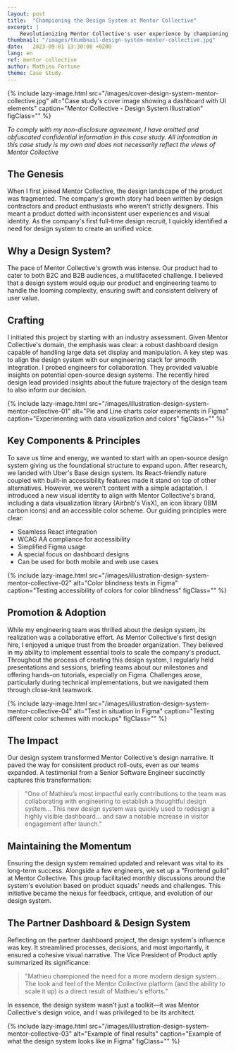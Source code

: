 ```yaml
---
layout: post
title:  "Championing the Design System at Mentor Collective"
excerpt: |
    Revolutionizing Mentor Collective's user experience by championing a cohesive design system, streamlining B2C & B2B product deliveries with visual and functional consistency.
thumbnail: "/images/thumbnail-design-system-mentor-collective.jpg"
date:   2023-09-01 13:30:00 +0200
lang: en
ref: mentor collective
author: Mathieu Fortune
theme: Case Study
---
```


{% include lazy-image.html src="/images/cover-design-system-mentor-collective.jpg" alt="Case study's cover image showing a dashboard with UI elements" caption="Mentor Collective - Design System Illustration" figClass="" %}

*To comply with my non-disclosure agreement, I have omitted and obfuscated confidential information in this case study. All information in this case study is my own and does not necessarily reflect the views of Mentor Collective*

## The Genesis

When I first joined Mentor Collective, the design landscape of the product was fragmented. The company's growth story had been written by design contractors and product enthusiasts who weren't strictly designers. This meant a product dotted with inconsistent user experiences and visual identity. As the company's first full-time design recruit, I quickly identified a need for design system to create an unified voice.

## Why a Design System?
The pace of Mentor Collective's growth was intense. Our product had to cater to both B2C and B2B audiences, a multifaceted challenge. I believed that a design system would equip our product and engineering teams to handle the looming complexity, ensuring swift and consistent delivery of user value.

## Crafting
I initiated this project by starting with an industry assessment. Given Mentor Collective's domain, the emphasis was clear: a robust dashboard design capable of handling large data set display and manipulation. A key step was to align the design system with our engineering stack for smooth integration.
I probed engineers for collaboration. They  provided valuable insights on potential open-source design systems. The recently hired design lead provided insights about the future trajectory of the design team to also inform our decision.

{% include lazy-image.html src="/images/illustration-design-system-mentor-collective-01" alt="Pie and Line charts color experiements in Figma" caption="Experimenting with data visualization and colors" figClass="" %}

## Key Components & Principles
To save us time and energy, we wanted to start with an open-source design system giving us the foundational structure to expand upon. After research, we landed with Uber's Base design system. Its React-friendly nature coupled with built-in accessibility features made it stand on top of other alternatives. 
However, we weren't content with a simple adaptation. I introduced a new visual identity to align with Mentor Collective's brand, including a data visualization library (Airbnb's VisX), an icon library (IBM carbon icons) and an accessible color scheme. Our guiding principles were clear:

- Seamless React integration
- WCAG AA compliance for accessibility
- Simplified Figma usage
- A special focus on dashboard designs
- Can be used for both mobile and web use cases

{% include lazy-image.html src="/images/illustration-design-system-mentor-collective-02" alt="Color blindness tests in Figma" caption="Testing accessibility of colors for color blindness" figClass="" %}

## Promotion & Adoption
While my engineering team was thrilled about the design system, its realization was a collaborative effort. As Mentor Collective's first design hire, I enjoyed a unique trust from the broader organization. They believed in my ability to implement essential tools to scale the company's product. Throughout the process of creating this design system, I regularly held presentations and sessions, briefing teams about our milestones and offering hands-on tutorials, especially on Figma. Challenges arose, particularly during technical implementations, but we navigated them through close-knit teamwork.

{% include lazy-image.html src="/images/illustration-design-system-mentor-collective-04" alt="Test in situation in Figma" caption="Testing different color schemes with mockups" figClass="" %}

## The Impact
Our design system transformed Mentor Collective's design narrative. It paved the way for consistent product roll-outs, even as our teams expanded. A testimonial from a Senior Software Engineer succinctly captures this transformation:

> "One of Mathieu’s most impactful early contributions to the team was collaborating with engineering to establish a thoughtful design system... This new design system was quickly used to redesign a highly visible dashboard... and saw a notable increase in visitor engagement after launch."

## Maintaining the Momentum
Ensuring the design system remained updated and relevant was vital to its long-term success. Alongside a few engineers, we set up a "Frontend guild" at Mentor Collective. This group facilitated monthly discussions around the system's evolution based on product squads' needs and challenges. This initiative became the nexus for feedback, critique, and evolution of our design system.

## The Partner Dashboard & Design System
Reflecting on the partner dashboard project, the design system's influence was key. It streamlined processes, decisions, and most importantly, it ensured a cohesive visual narrative. The Vice President of Product aptly summarized its significance:

> "Mathieu championed the need for a more modern design system... The look and feel of the Mentor Collective platform (and the ability to scale it up) is a direct result of Mathieu's efforts."

In essence, the design system wasn't just a toolkit—it was Mentor Collective's design voice, and I was privileged to be its architect.

{% include lazy-image.html src="/images/illustration-design-system-mentor-collective-03" alt="Example of final results" caption="Example of what the design system looks like in Figma" figClass="" %}
